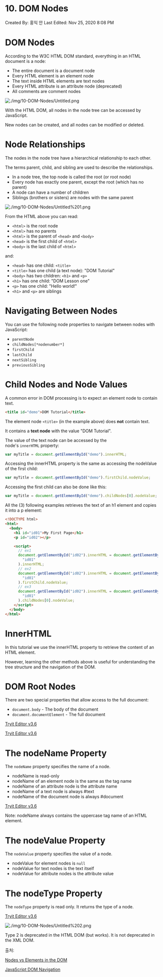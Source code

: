 # 10. DOM Nodes

Created By: 홍익 안
Last Edited: Nov 25, 2020 8:08 PM

# DOM Nodes

According to the W3C HTML DOM standard, everything in an HTML document is a node:

- The entire document is a document node
- Every HTML element is an element node
- The text inside HTML elements are text nodes
- Every HTML attribute is an attribute node (deprecated)
- All comments are comment nodes

![./img/10-DOM-Nodes/Untitled.png](./img/10-DOM-Nodes/Untitled.png)

With the HTML DOM, all nodes in the node tree can be accessed by JavaScript.

New nodes can be created, and all nodes can be modified or deleted.

# Node Relationships

The nodes in the node tree have a hierarchical relationship to each other.

The terms parent, child, and sibling are used to describe the relationships.

- In a node tree, the top node is called the root (or root node)
- Every node has exactly one parent, except the root (which has no parent)
- A node can have a number of children
- Siblings (brothers or sisters) are nodes with the same parent

![./img/10-DOM-Nodes/Untitled%201.png](./img/10-DOM-Nodes/Untitled%201.png)

From the HTML above you can read:

- `<html>` is the root node
- `<html>` has no parents
- `<html>` is the parent of `<head>` and `<body>`
- `<head>` is the first child of `<html>`
- `<body>` is the last child of `<html>`

and:

- `<head>` has one child: `<title>`
- `<title>` has one child (a text node): "DOM Tutorial"
- `<body>` has two children: `<h1>` and `<p>`
- `<h1>` has one child: "DOM Lesson one"
- `<p>` has one child: "Hello world!"
- `<h1>` and `<p>` are siblings

# Navigating Between Nodes

You can use the following node properties to navigate between nodes with JavaScript:

- `parentNode`
- `childNodes[*nodenumber*]`
- `firstChild`
- `lastChild`
- `nextSibling`
- `previousSibling`

# Child Nodes and Node Values

A common error in DOM processing is to expect an element node to contain text.

```html
<title id="demo">DOM Tutorial</title>
```

The element node `<title>` (in the example above) does **not** contain text.

It contains a **text node** with the value "DOM Tutorial".

The value of the text node can be accessed by the node's `innerHTML` property:

```jsx
var myTitle = document.getElementById("demo").innerHTML;
```

Accessing the innerHTML property is the same as accessing the nodeValue of the first child:

```jsx
var myTitle = document.getElementById("demo").firstChild.nodeValue;
```

Accessing the first child can also be done like this:

```jsx
var myTitle = document.getElementById("demo").childNodes[0].nodeValue;
```

All the (3) following examples retrieves the text of an h1 element and copies it into a p element:

```html
<!DOCTYPE html>
<html>
  <body>
    <h1 id="id01">My First Page</h1>
    <p id="id02"></p>

    <script>
      // ex1
      document.getElementById("id02").innerHTML = document.getElementById(
        "id01"
      ).innerHTML;
      // ex2
      document.getElementById("id02").innerHTML = document.getElementById(
        "id01"
      ).firstChild.nodeValue;
      // ex3
      document.getElementById("id02").innerHTML = document.getElementById(
        "id01"
      ).childNodes[0].nodeValue;
    </script>
  </body>
</html>
```

# InnerHTML

In this tutorial we use the innerHTML property to retrieve the content of an HTML element.

However, learning the other methods above is useful for understanding the tree structure and the navigation of the DOM.

# DOM Root Nodes

There are two special properties that allow access to the full document:

- `document.body` - The body of the document
- `document.documentElement` - The full document

[Tryit Editor v3.6](https://www.w3schools.com/js/tryit.asp?filename=tryjs_dom_body)

[Tryit Editor v3.6](https://www.w3schools.com/js/tryit.asp?filename=tryjs_dom_document)

# The nodeName Property

The `nodeName` property specifies the name of a node.

- nodeName is read-only
- nodeName of an element node is the same as the tag name
- nodeName of an attribute node is the attribute name
- nodeName of a text node is always #text
- nodeName of the document node is always #document

[Tryit Editor v3.6](https://www.w3schools.com/js/tryit.asp?filename=tryjs_dom_nav_nodename)

Note: nodeName always contains the uppercase tag name of an HTML element.

# The nodeValue Property

The `nodeValue` property specifies the value of a node.

- nodeValue for element nodes is `null`
- nodeValue for text nodes is the text itself
- nodeValue for attribute nodes is the attribute value

# The nodeType Property

The `nodeType` property is read only. It returns the type of a node.

[Tryit Editor v3.6](https://www.w3schools.com/js/tryit.asp?filename=tryjs_dom_nav_nodetype)

![./img/10-DOM-Nodes/Untitled%202.png](./img/10-DOM-Nodes/Untitled%202.png)

Type 2 is deprecated in the HTML DOM (but works). It is not deprecated in the XML DOM.

출처:

[Nodes vs Elements in the DOM](https://issabmsangare.medium.com/nodes-vs-elements-in-the-dom-1865885d0b9b)

[JavaScript DOM Navigation](https://www.w3schools.com/js/js_htmldom_navigation.asp)
